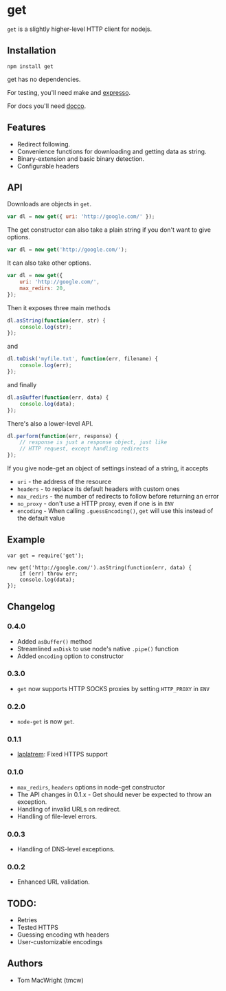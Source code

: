 # get

`get` is a slightly higher-level HTTP client for nodejs.

## Installation

    npm install get

get has no dependencies.

For testing, you'll need make and [expresso](https://github.com/visionmedia/expresso).

For docs you'll need [docco](https://github.com/jashkenas/docco).

## Features

* Redirect following.
* Convenience functions for downloading and getting data as string.
* Binary-extension and basic binary detection.
* Configurable headers

## API

Downloads are objects in `get`.

```javascript
var dl = new get({ uri: 'http://google.com/' });
```

The get constructor can also take a plain string if you don't want to give options.

```javascript
var dl = new get('http://google.com/');
```

It can also take other options.

```javascript
var dl = new get({
    uri: 'http://google.com/',
    max_redirs: 20,
});
```

Then it exposes three main methods

```javascript
dl.asString(function(err, str) {
    console.log(str);
});
```

and

```javascript
dl.toDisk('myfile.txt', function(err, filename) {
    console.log(err);
});
```

and finally

```javascript
dl.asBuffer(function(err, data) {
    console.log(data);
});
```


There's also a lower-level API.

```javascript
dl.perform(function(err, response) {
    // response is just a response object, just like
    // HTTP request, except handling redirects
});
```

If you give node-get an object of settings instead of a string,
it accepts

* `uri` - the address of the resource
* `headers` - to replace its default headers with custom ones
* `max_redirs` - the number of redirects to follow before returning an error
* `no_proxy` - don't use a HTTP proxy, even if one is in `ENV`
* `encoding` - When calling `.guessEncoding()`, `get` will use this instead of the default value

## Example

```
var get = require('get');

new get('http://google.com/').asString(function(err, data) {
    if (err) throw err;
    console.log(data);
});
```

## Changelog

### 0.4.0

* Added `asBuffer()` method
* Streamlined `asDisk` to use node's native `.pipe()` function
* Added `encoding` option to constructor

### 0.3.0

* `get` now supports HTTP SOCKS proxies by setting `HTTP_PROXY` in `ENV`

### 0.2.0

* `node-get` is now `get`.

### 0.1.1

* [laplatrem](https://github.com/leplatrem): Fixed HTTPS support

### 0.1.0

* `max_redirs`, `headers` options in node-get constructor
* The API changes in 0.1.x - Get should never be expected to throw an exception.
* Handling of invalid URLs on redirect.
* Handling of file-level errors.

### 0.0.3

* Handling of DNS-level exceptions.

### 0.0.2

* Enhanced URL validation.

## TODO:

* Retries
* Tested HTTPS
* Guessing encoding wth headers
* User-customizable encodings

## Authors

* Tom MacWright (tmcw)
